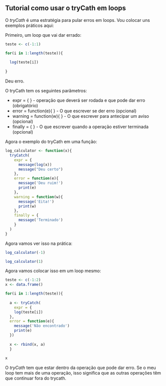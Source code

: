 ## Tutorial como usar o tryCath em loops

O *tryCath* é uma estratégia para pular erros em loops. Vou colocar uns exemplos práticos aqui:

Primeiro, um loop que vai dar errado:

```r
teste <- c(-1:1)

for(i in 1:length(teste)){
  
  log(teste[i])
  
}
```

Deu erro.

O tryCath tem os seguintes parâmetros:

* expr = {  } - operação que deverá ser rodada e que pode dar erro (obrigatório)
* error = function(e){ } - O que escrever se der erro (opcional)
* warning = function(w){ } - O que escrever para antecipar um aviso (opcional)
* finally = { } - O que escrever quando a operação estiver terminada (opcional)

Agora o exemplo do tryCath em uma função:

```r
log_calculator <- function(x){
  tryCatch(
    expr = {
      message(log(x))
      message("Deu certo")
    },
    error = function(e){
      message('Deu ruim!')
      print(e)
    },
    warning = function(w){
      message('Eita!')
      print(w)
    },
    finally = {
      message('Terminado')
    }
  )    
}
```
Agora vamos ver isso na prática:

```r
log_calculator(-1)

log_calculator(1)
```

Agora vamos colocar isso em um loop mesmo:

```r
teste <- c(-1:2)
x <- data.frame()

for(i in 1:length(teste)){
  
  a <- tryCatch(
    expr = {
    log(teste[i])
  },
  error = function(e){
    message('Não encontrado')
    print(e)
  })
  
  x <- rbind(x, a)
  }
  
x
```

O *tryCath* tem que estar dentro da operação que pode dar erro. Se o meu loop tem mais de uma operação, isso significa que as outras operações têm que continuar fora do trycath.
